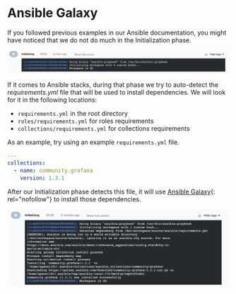 # Ansible Galaxy

If you followed previous examples in our Ansible documentation, you might have noticed that we do not do much in the Initialization phase.

![Empty initialization phase](../../assets/screenshots/ansible/ansible-13-empty-initialization.png)

If it comes to Ansible stacks, during that phase we try to auto-detect the _requirements.yml_ file that will be used to install dependencies. We will look for it in the following locations:

- `requirements.yml` in the root directory
- `roles/requirements.yml` for roles requirements
- `collections/requirements.yml` for collections requirements

As an example, try using an example `requirements.yml` file.

```yaml title="Example requirements.yml file"
---
collections:
  - name: community.grafana
    version: 1.3.1
```

After our Initialization phase detects this file, it will use [Ansible Galaxy](https://galaxy.ansible.com){: rel="nofollow"} to install those dependencies.

![Installing community.grafana collection](../../assets/screenshots/ansible/ansible-14-installing-dependency.png)
